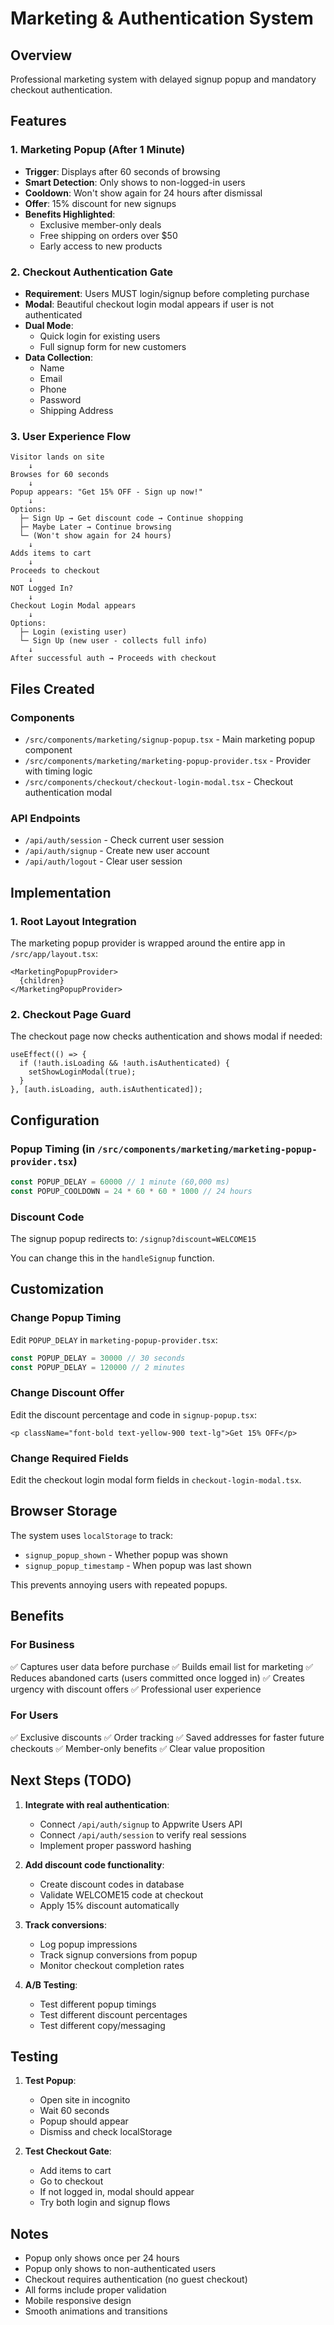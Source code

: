 # Marketing & Authentication System

## Overview
Professional marketing system with delayed signup popup and mandatory checkout authentication.

## Features

### 1. Marketing Popup (After 1 Minute)
- **Trigger**: Displays after 60 seconds of browsing
- **Smart Detection**: Only shows to non-logged-in users
- **Cooldown**: Won't show again for 24 hours after dismissal
- **Offer**: 15% discount for new signups
- **Benefits Highlighted**:
  - Exclusive member-only deals
  - Free shipping on orders over $50
  - Early access to new products

### 2. Checkout Authentication Gate
- **Requirement**: Users MUST login/signup before completing purchase
- **Modal**: Beautiful checkout login modal appears if user is not authenticated
- **Dual Mode**: 
  - Quick login for existing users
  - Full signup form for new customers
- **Data Collection**:
  - Name
  - Email
  - Phone
  - Password
  - Shipping Address

### 3. User Experience Flow

```
Visitor lands on site
    ↓
Browses for 60 seconds
    ↓
Popup appears: "Get 15% OFF - Sign up now!"
    ↓
Options:
  ├─ Sign Up → Get discount code → Continue shopping
  ├─ Maybe Later → Continue browsing
  └─ (Won't show again for 24 hours)
    ↓
Adds items to cart
    ↓
Proceeds to checkout
    ↓
NOT Logged In?
    ↓
Checkout Login Modal appears
    ↓
Options:
  ├─ Login (existing user)
  └─ Sign Up (new user - collects full info)
    ↓
After successful auth → Proceeds with checkout
```

## Files Created

### Components
- `/src/components/marketing/signup-popup.tsx` - Main marketing popup component
- `/src/components/marketing/marketing-popup-provider.tsx` - Provider with timing logic
- `/src/components/checkout/checkout-login-modal.tsx` - Checkout authentication modal

### API Endpoints
- `/api/auth/session` - Check current user session
- `/api/auth/signup` - Create new user account
- `/api/auth/logout` - Clear user session

## Implementation

### 1. Root Layout Integration
The marketing popup provider is wrapped around the entire app in `/src/app/layout.tsx`:

```tsx
<MarketingPopupProvider>
  {children}
</MarketingPopupProvider>
```

### 2. Checkout Page Guard
The checkout page now checks authentication and shows modal if needed:

```tsx
useEffect(() => {
  if (!auth.isLoading && !auth.isAuthenticated) {
    setShowLoginModal(true);
  }
}, [auth.isLoading, auth.isAuthenticated]);
```

## Configuration

### Popup Timing (in `/src/components/marketing/marketing-popup-provider.tsx`)
```typescript
const POPUP_DELAY = 60000 // 1 minute (60,000 ms)
const POPUP_COOLDOWN = 24 * 60 * 60 * 1000 // 24 hours
```

### Discount Code
The signup popup redirects to: `/signup?discount=WELCOME15`

You can change this in the `handleSignup` function.

## Customization

### Change Popup Timing
Edit `POPUP_DELAY` in `marketing-popup-provider.tsx`:
```typescript
const POPUP_DELAY = 30000 // 30 seconds
const POPUP_DELAY = 120000 // 2 minutes
```

### Change Discount Offer
Edit the discount percentage and code in `signup-popup.tsx`:
```tsx
<p className="font-bold text-yellow-900 text-lg">Get 15% OFF</p>
```

### Change Required Fields
Edit the checkout login modal form fields in `checkout-login-modal.tsx`.

## Browser Storage

The system uses `localStorage` to track:
- `signup_popup_shown` - Whether popup was shown
- `signup_popup_timestamp` - When popup was last shown

This prevents annoying users with repeated popups.

## Benefits

### For Business
✅ Captures user data before purchase
✅ Builds email list for marketing
✅ Reduces abandoned carts (users committed once logged in)
✅ Creates urgency with discount offers
✅ Professional user experience

### For Users
✅ Exclusive discounts
✅ Order tracking
✅ Saved addresses for faster future checkouts
✅ Member-only benefits
✅ Clear value proposition

## Next Steps (TODO)

1. **Integrate with real authentication**:
   - Connect `/api/auth/signup` to Appwrite Users API
   - Connect `/api/auth/session` to verify real sessions
   - Implement proper password hashing

2. **Add discount code functionality**:
   - Create discount codes in database
   - Validate WELCOME15 code at checkout
   - Apply 15% discount automatically

3. **Track conversions**:
   - Log popup impressions
   - Track signup conversions from popup
   - Monitor checkout completion rates

4. **A/B Testing**:
   - Test different popup timings
   - Test different discount percentages
   - Test different copy/messaging

## Testing

1. **Test Popup**:
   - Open site in incognito
   - Wait 60 seconds
   - Popup should appear
   - Dismiss and check localStorage

2. **Test Checkout Gate**:
   - Add items to cart
   - Go to checkout
   - If not logged in, modal should appear
   - Try both login and signup flows

## Notes

- Popup only shows once per 24 hours
- Popup only shows to non-authenticated users
- Checkout requires authentication (no guest checkout)
- All forms include proper validation
- Mobile responsive design
- Smooth animations and transitions
